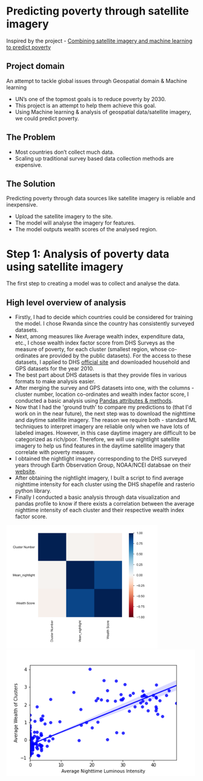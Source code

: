 # Predicting poverty through satellite imagery

Inspired by the project - [Combining satellite imagery and machine learning to predict poverty](http://sustain.stanford.edu/predicting-poverty)

## Project domain
An attempt to tackle global issues through Geospatial domain & Machine learning
- UN’s one of the topmost goals is to reduce poverty by 2030.
- This project is an attempt to help them achieve this goal. 
- Using Machine learning & analysis of geospatial data/satellite imagery, we could predict poverty.

## The Problem
- Most countries don’t collect much data.
- Scaling up traditional survey based data collection methods are expensive.

## The Solution
Predicting poverty through data sources like satellite imagery is reliable and inexpensive. 
- Upload the satellite imagery to the site.
- The model will analyse the imagery for features.
- The model outputs wealth scores of the analysed region.

# Step 1: Analysis of poverty data using satellite imagery
The first step to creating a model was to collect and analyse the data.

## High level overview of analysis
- Firstly, I had to decide which countries could be considered for training the model. I chose Rwanda since the country has consistently surveyed datasets.
- Next, among measures like Average wealth index, expenditure data, etc., I chose wealth index factor score from DHS Surveys as the measure of poverty, for each cluster (smallest region, whose co-ordinates are provided by the public datasets). For the access to these datasets, I applied to DHS [official site](https://dhsprogram.com/Data/) and downloaded household and GPS datasets for the year 2010.
- The best part about DHS datasets is that they provide files in various formats to make analysis easier.
- After merging the survey and GPS datasets into one, with the columns - cluster number, location co-ordinates and wealth index factor score, I conducted a basic analysis using [Pandas attributes & methods](https://pandas.pydata.org/docs/user_guide/index.html).
- Now that I had the 'ground truth' to compare my predictions to (that I'd work on in the near future), the next step was to download the nighttime and daytime satellite imagery. The reason we require both - standard ML techniques to interpret imagery are reliable only when we have lots of labeled images. However, in this case daytime imagery are difficult to be categorized as rich/poor. Therefore, we will use nightlight satellite imagery to help us find features in the daytime satellite imagery that correlate with poverty measure.
- I obtained the nightlight imagery corresponding to the DHS surveyed years through Earth Observation Group, NOAA/NCEI databsae on their [website](https://eogdata.mines.edu/dmsp/downloadV4composites.html).
- After obtaining the nightlight imagery, I built a script to find average nighttime intensity for each cluster using the DHS shapefile and rasterio python library.
- Finally I conducted a basic analysis through data visualization and pandas profile to know if there exists a correlation between the average nighttime intensity of each cluster and their respective wealth index factor score.

<p float="left">
  <img src="https://github.com/aishwaryawahane/poverty_predictor/blob/main/graphs/Rwanda/Correlation.png" width="400" />
  <img src="https://github.com/aishwaryawahane/poverty_predictor/blob/main/graphs/Rwanda/wealthscore_luminosity.png" width="500" />
</p>
